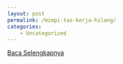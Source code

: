 ```yaml
---
layout: post
permalink: /mimpi-tas-kerja-hilang/
categories:
    - Uncategorized
---
```


[Baca Selengkapnya](/05)